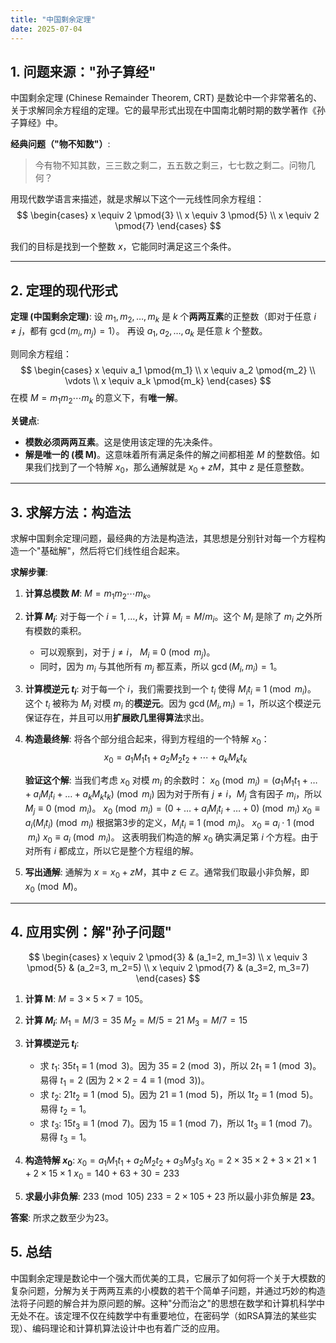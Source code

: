 ```yaml
---
title: "中国剩余定理"
date: 2025-07-04
---
```


## 1. 问题来源："孙子算经"

中国剩余定理 (Chinese Remainder Theorem, CRT) 是数论中一个非常著名的、关于求解同余方程组的定理。它的最早形式出现在中国南北朝时期的数学著作《孙子算经》中。

**经典问题（"物不知数"）**:
> 今有物不知其数，三三数之剩二，五五数之剩三，七七数之剩二。问物几何？

用现代数学语言来描述，就是求解以下这个一元线性同余方程组：
$$
\begin{cases}
x \equiv 2 \pmod{3} \\
x \equiv 3 \pmod{5} \\
x \equiv 2 \pmod{7}
\end{cases}
$$

我们的目标是找到一个整数 $x$，它能同时满足这三个条件。

---

## 2. 定理的现代形式

**定理 (中国剩余定理)**:
设 $m_1, m_2, \dots, m_k$ 是 $k$ 个**两两互素**的正整数（即对于任意 $i \neq j$，都有 $\gcd(m_i, m_j) = 1$）。
再设 $a_1, a_2, \dots, a_k$ 是任意 $k$ 个整数。

则同余方程组：
$$
\begin{cases}
x \equiv a_1 \pmod{m_1} \\
x \equiv a_2 \pmod{m_2} \\
\vdots \\
x \equiv a_k \pmod{m_k}
\end{cases}
$$
在模 $M = m_1 m_2 \cdots m_k$ 的意义下，有**唯一解**。

**关键点**:

- **模数必须两两互素**。这是使用该定理的先决条件。
- **解是唯一的 (模 M)**。这意味着所有满足条件的解之间都相差 $M$ 的整数倍。如果我们找到了一个特解 $x_0$，那么通解就是 $x_0 + zM$，其中 $z$ 是任意整数。

---

## 3. 求解方法：构造法

求解中国剩余定理问题，最经典的方法是构造法，其思想是分别针对每一个方程构造一个"基础解"，然后将它们线性组合起来。

**求解步骤**:

1. **计算总模数 $M$**:
    $M = m_1 m_2 \cdots m_k$。

2. **计算 $M_i$**:
    对于每一个 $i=1, \dots, k$，计算 $M_i = M / m_i$。这个 $M_i$ 是除了 $m_i$ 之外所有模数的乘积。
    - 可以观察到，对于 $j \neq i$， $M_i \equiv 0 \pmod{m_j}$。
    - 同时，因为 $m_i$ 与其他所有 $m_j$ 都互素，所以 $\gcd(M_i, m_i) = 1$。

3. **计算模逆元 $t_i$**:
    对于每一个 $i$，我们需要找到一个 $t_i$ 使得 $M_i t_i \equiv 1 \pmod{m_i}$。
    这个 $t_i$ 被称为 $M_i$ 对模 $m_i$ 的**模逆元**。因为 $\gcd(M_i, m_i) = 1$，所以这个模逆元保证存在，并且可以用**扩展欧几里得算法**求出。

4. **构造最终解**:
    将各个部分组合起来，得到方程组的一个特解 $x_0$：
    $$ x_0 = a_1 M_1 t_1 + a_2 M_2 t_2 + \cdots + a_k M_k t_k $$

    **验证这个解**:
    当我们考虑 $x_0$ 对模 $m_i$ 的余数时：
    $x_0 \pmod{m_i} = (a_1 M_1 t_1 + \dots + a_i M_i t_i + \dots + a_k M_k t_k) \pmod{m_i}$
    因为对于所有 $j \neq i$，$M_j$ 含有因子 $m_i$，所以 $M_j \equiv 0 \pmod{m_i}$。
    $x_0 \pmod{m_i} = (0 + \dots + a_i M_i t_i + \dots + 0) \pmod{m_i}$
    $x_0 \equiv a_i (M_i t_i) \pmod{m_i}$
    根据第3步的定义，$M_i t_i \equiv 1 \pmod{m_i}$。
    $x_0 \equiv a_i \cdot 1 \pmod{m_i}$
    $x_0 \equiv a_i \pmod{m_i}$。
    这表明我们构造的解 $x_0$ 确实满足第 $i$ 个方程。由于对所有 $i$ 都成立，所以它是整个方程组的解。

5. **写出通解**:
    通解为 $x = x_0 + zM$，其中 $z \in \mathbb{Z}$。通常我们取最小非负解，即 $x_0 \pmod M$。

---

## 4. 应用实例：解"孙子问题"

$$
\begin{cases}
x \equiv 2 \pmod{3} & (a_1=2, m_1=3) \\
x \equiv 3 \pmod{5} & (a_2=3, m_2=5) \\
x \equiv 2 \pmod{7} & (a_3=2, m_3=7)
\end{cases}
$$

1. **计算 M**:
    $M = 3 \times 5 \times 7 = 105$。

2. **计算 $M_i$**:
    $M_1 = M/3 = 35$
    $M_2 = M/5 = 21$
    $M_3 = M/7 = 15$

3. **计算模逆元 $t_i$**:
    - 求 $t_1$: $35 t_1 \equiv 1 \pmod{3}$。因为 $35 \equiv 2 \pmod{3}$，所以 $2t_1 \equiv 1 \pmod{3}$。易得 $t_1 = 2$ (因为 $2 \times 2 = 4 \equiv 1 \pmod{3}$)。
    - 求 $t_2$: $21 t_2 \equiv 1 \pmod{5}$。因为 $21 \equiv 1 \pmod{5}$，所以 $1t_2 \equiv 1 \pmod{5}$。易得 $t_2 = 1$。
    - 求 $t_3$: $15 t_3 \equiv 1 \pmod{7}$。因为 $15 \equiv 1 \pmod{7}$，所以 $1t_3 \equiv 1 \pmod{7}$。易得 $t_3 = 1$。

4. **构造特解 $x_0$**:
    $x_0 = a_1 M_1 t_1 + a_2 M_2 t_2 + a_3 M_3 t_3$
    $x_0 = 2 \times 35 \times 2 + 3 \times 21 \times 1 + 2 \times 15 \times 1$
    $x_0 = 140 + 63 + 30 = 233$

5. **求最小非负解**:
    $233 \pmod{105}$
    $233 = 2 \times 105 + 23$
    所以最小非负解是 **23**。

**答案**: 所求之数至少为23。

## 5. 总结

中国剩余定理是数论中一个强大而优美的工具，它展示了如何将一个关于大模数的复杂问题，分解为关于两两互素的小模数的若干个简单子问题，并通过巧妙的构造法将子问题的解合并为原问题的解。这种"分而治之"的思想在数学和计算机科学中无处不在。该定理不仅在纯数学中有重要地位，在密码学（如RSA算法的某些实现）、编码理论和计算机算法设计中也有着广泛的应用。

